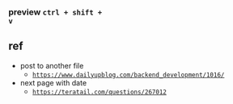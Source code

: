 ### preview <code>ctrl + shift + v</code>

## ref
- post to another file 
  - <code>https://www.dailyupblog.com/backend_development/1016/</code>
- next page with date
  - <code>https://teratail.com/questions/267012</code>